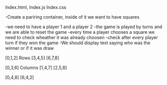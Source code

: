 Index.html,
Index.js
Index.css

-Create a pariring container, inside of it we want to have squares

-we need to have a player 1 and a player 2
-the game is played by turns and we are able to reset the game
-every time a player chooses a square we need to check wheather it was already choosen
-check after every player turn if they won the game
-We should display text saying who was the winner or if it was draw

[0,1,2] Rows
[3,4,5]
[6,7,8]

[0,3,6] Columns
[1,4,7]
[2,5,8]

[0,4,8]
[6,4,2]
